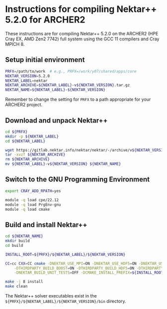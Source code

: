 Instructions for compiling Nektar++ 5.2.0 for ARCHER2
=====================================================

These instructions are for compiling Nektar++ 5.2.0 on the ARCHER2 (HPE Cray EX, AMD Zen2 7742) full system
using the GCC 11 compilers and Cray MPICH 8.


Setup initial environment
-------------------------

```bash
PRFX=/path/to/work  # e.g., PRFX=/work/y07/shared/apps/core
NEKTAR_VERSION=5.2.0
NEKTAR_LABEL=nektar
NEKTAR_ARCHIVE=${NEKTAR_LABEL}-v${NEKTAR_VERSION}.tar.gz
NEKTAR_NAME=${NEKTAR_LABEL}-${NEKTAR_VERSION}
```

Remember to change the setting for `PRFX` to a path appropriate for your ARCHER2 project.


Download and unpack Nektar++
----------------------------

```bash
cd ${PRFX}
mkdir -p ${NEKTAR_LABEL}
cd ${NEKTAR_LABEL}

wget https://gitlab.nektar.info/nektar/nektar/-/archive/v${NEKTAR_VERSION}/${NEKTAR_ARCHIVE}
tar -xvzf ${NEKTAR_ARCHIVE}
rm ${NEKTAR_ARCHIVE}
mv ${NEKTAR_LABEL}-v${NEKTAR_VERSION} ${NEKTAR_NAME}
```


Switch to the GNU Programming Environment
-----------------------------------------

```bash
export CRAY_ADD_RPATH=yes

module -q load cpe/22.12
module -q load PrgEnv-gnu
module -q load cmake
```


Build and install Nektar++
--------------------------

```bash
cd ${NEKTAR_NAME}
mkdir build
cd build

INSTALL_ROOT=${PRFX}/${NEKTAR_LABEL}/${NEKTAR_VERSION}

CC=cc CXX=CC cmake -DNEKTAR_USE_MPI=ON -DNEKTAR_USE_HDF5=ON -DNEKTAR_USE_FFTW=ON \
    -DTHIRDPARTY_BUILD_BOOST=ON -DTHIRDPARTY_BUILD_HDF5=ON -DTHIRDPARTY_BUILD_FFTW=ON \
    -DNEKTAR_BUILD_UNIT_TESTS=OFF -DCMAKE_INSTALL_PREFIX=${INSTALL_ROOT} ..

make -j 8 install
make clean
```

The Nektar++ solver executables exist in the `${PRFX}/${NEKTAR_LABEL}/${NEKTAR_VERSION}/bin` directory.

